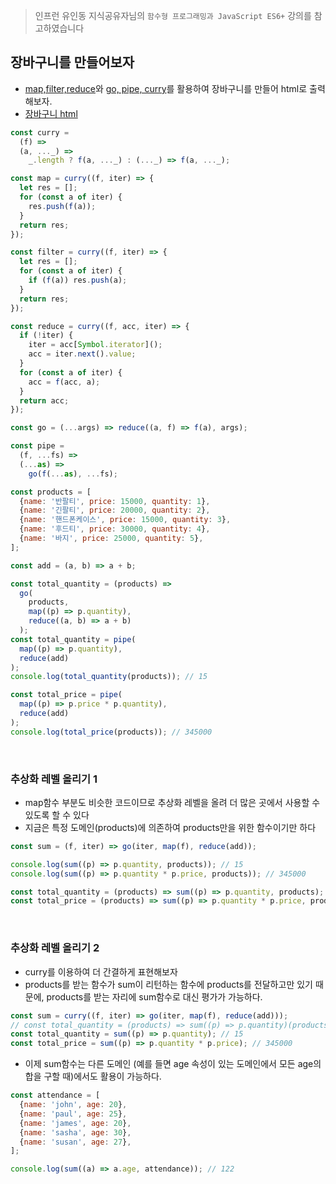 > 인프런 유인동 지식공유자님의 `함수형 프로그래밍과 JavaScript ES6+` 강의를 참고하였습니다

## 장바구니를 만들어보자

- [map,filter,reduce](https://github.com/siaBaek/TIL/tree/main/frontend/javascript/map_filter_reduce)와 [go, pipe, curry](https://github.com/siaBaek/TIL/blob/main/frontend/javascript/%EC%BD%94%EB%93%9C%EB%A5%BC_%EA%B0%92%EC%9C%BC%EB%A1%9C_%EB%8B%A4%EB%A3%A8%EC%96%B4_%ED%91%9C%ED%98%84%EB%A0%A5_%EB%86%92%EC%9D%B4%EA%B8%B0/go_pipe_curry.md)를 활용하여 장바구니를 만들어 html로 출력해보자.
- [장바구니 html](https://github.com/siaBaek/TIL/blob/main/frontend/javascript/%EC%9E%A5%EB%B0%94%EA%B5%AC%EB%8B%88_%EB%A7%8C%EB%93%A4%EA%B8%B0/%EC%9E%A5%EB%B0%94%EA%B5%AC%EB%8B%88_%EB%A7%8C%EB%93%A4%EA%B8%B0.html)

```javascript
const curry =
  (f) =>
  (a, ..._) =>
    _.length ? f(a, ..._) : (..._) => f(a, ..._);

const map = curry((f, iter) => {
  let res = [];
  for (const a of iter) {
    res.push(f(a));
  }
  return res;
});

const filter = curry((f, iter) => {
  let res = [];
  for (const a of iter) {
    if (f(a)) res.push(a);
  }
  return res;
});

const reduce = curry((f, acc, iter) => {
  if (!iter) {
    iter = acc[Symbol.iterator]();
    acc = iter.next().value;
  }
  for (const a of iter) {
    acc = f(acc, a);
  }
  return acc;
});

const go = (...args) => reduce((a, f) => f(a), args);

const pipe =
  (f, ...fs) =>
  (...as) =>
    go(f(...as), ...fs);

const products = [
  {name: '반팔티', price: 15000, quantity: 1},
  {name: '긴팔티', price: 20000, quantity: 2},
  {name: '핸드폰케이스', price: 15000, quantity: 3},
  {name: '후드티', price: 30000, quantity: 4},
  {name: '바지', price: 25000, quantity: 5},
];

const add = (a, b) => a + b;

const total_quantity = (products) =>
  go(
    products,
    map((p) => p.quantity),
    reduce((a, b) => a + b)
  );
const total_quantity = pipe(
  map((p) => p.quantity),
  reduce(add)
);
console.log(total_quantity(products)); // 15

const total_price = pipe(
  map((p) => p.price * p.quantity),
  reduce(add)
);
console.log(total_price(products)); // 345000
```

<br />

### 추상화 레벨 올리기 1

- map함수 부분도 비슷한 코드이므로 추상화 레벨을 올려 더 많은 곳에서 사용할 수 있도록 할 수 있다
- 지금은 특정 도메인(products)에 의존하여 products만을 위한 함수이기만 하다

```javascript
const sum = (f, iter) => go(iter, map(f), reduce(add));

console.log(sum((p) => p.quantity, products)); // 15
console.log(sum((p) => p.quantity * p.price, products)); // 345000

const total_quantity = (products) => sum((p) => p.quantity, products); // 15
const total_price = (products) => sum((p) => p.quantity * p.price, products); // 345000
```

<br />

### 추상화 레벨 올리기 2

- curry를 이용하여 더 간결하게 표현해보자
- products를 받는 함수가 sum이 리턴하는 함수에 products를 전달하고만 있기 때문에, products를 받는 자리에 sum함수로 대신 평가가 가능하다.

```javascript
const sum = curry((f, iter) => go(iter, map(f), reduce(add)));
// const total_quantity = (products) => sum((p) => p.quantity)(products); // 15
const total_quantity = sum((p) => p.quantity); // 15
const total_price = sum((p) => p.quantity * p.price); // 345000
```

- 이제 sum함수는 다른 도메인 (예를 들면 age 속성이 있는 도메인에서 모든 age의 합을 구할 때)에서도 활용이 가능하다.

```javascript
const attendance = [
  {name: 'john', age: 20},
  {name: 'paul', age: 25},
  {name: 'james', age: 20},
  {name: 'sasha', age: 30},
  {name: 'susan', age: 27},
];

console.log(sum((a) => a.age, attendance)); // 122
```
